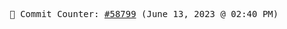 <p align="center">
    <samp>
        📮 Commit Counter: <a href="https://github.com/Javascript-void0/Javascript-void0/commits/main">#58799</a> (June 13, 2023 @ 02:40 PM)
    </samp>
</p>